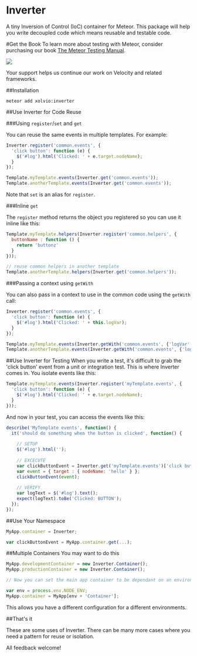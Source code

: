 Inverter
========
A tiny Inversion of Control (IoC) container for Meteor. This package will help you write
decoupled code which means reusable and testable code.

#Get the Book
To learn more about testing with Meteor, consider purchasing our book [The Meteor Testing Manual](http://www.meteortesting.com/?utm_source=inverter&utm_medium=banner&utm_campaign=inverter).

[![](http://www.meteortesting.com/img/tmtm.gif)](http://www.meteortesting.com/?utm_source=inverter&utm_medium=banner&utm_campaign=inverter)

Your support helps us continue our work on Velocity and related frameworks.

##Installation

`meteor add xolvio:inverter`

##Use Inverter for Code Reuse

###Using `register`/`set` and `get`

You can reuse the same events in multiple templates. For example:

```javascript
Inverter.register('common.events', {
  'click button': function (e) {
    $('#log').html('Clicked: ' + e.target.nodeName);
  }
});

Template.myTemplate.events(Inverter.get('common.events'));
Template.anotherTemplate.events(Inverter.get('common.events'));
```

Note that `set` is an alias for `register`.

###Inline `get`

The `register` method returns the object you registered so you can use it inline like this:

```javascript
Template.myTemplate.helpers(Inverter.register('common.helpers', {
  buttonName : function () {
    return 'buttonz'
  }
}));

// reuse common helpers in another template
Template.anotherTemplate.helpers(Inverter.get('common.helpers'));
```

###Passing a context using `getWith`

You can also pass in a context to use in the common code using the `getWith` call:

```javascript
Inverter.register('common.events', {
  'click button': function (e) {
    $('#log').html('Clicked: ' + this.logVar);
  }
});

Template.myTemplate.events(Inverter.getWith('common.events', {'logVar': 'log1'}));
Template.anotherTemplate.events(Inverter.getWith('common.events', {'logVar': 'log2'}));
```

##Use Inverter for Testing
When you write a test, it's difficult to grab the 'click button' event from a unit or integration
test. This is where Inverter comes in. You isolate events like this:

```javascript
Template.myTemplate.events(Inverter.register('myTemplate.events', {
  'click button': function (e) {
    $('#log').html('Clicked: ' + e.target.nodeName);
  }
}));
```

And now in your test, you can access the events like this:

```javascript
describe('MyTemplate events', function() {
  it('should do something when the button is clicked', function() {
    
    // SETUP
    $('#log').html('');
    
    // EXCECUTE
    var clickButtonEvent = Inverter.get('myTemplate.events')['click button'];
    var event = { target : { nodeName: 'hello' } };
    clickButtonEvent(event);
  
    // VERIFY
    var logText = $('#log').text();
    expect(logText).toBe('Clicked: BUTTON');
  });
});

```

##Use Your Namespace

```javascript
MyApp.container = Inverter;

var clickButtonEvent = MyApp.container.get(...);
```


##Multiple Containers
You may want to do this

```javascript
MyApp.developmentContainer = new Inverter.Container();
MyApp.productionContainer = new Inverter.Container();

// Now you can set the main app container to be dependant on an environment variable

var env = process.env.NODE_ENV;
MyApp.container = MyApp[env + 'Container'];

```

This allows you have a different configuration for a different environments.

##That's it

These are some uses of Inverter. There can be many more cases where you need a pattern for reuse or isolation.

All feedback welcome!
